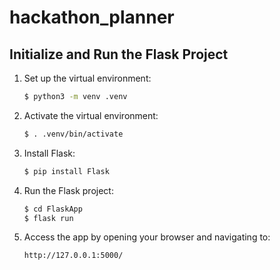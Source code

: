 # hackathon_planner

## Initialize and Run the Flask Project

1. Set up the virtual environment:

    ```bash
    $ python3 -m venv .venv
    ```

2. Activate the virtual environment:

    ```bash
    $ . .venv/bin/activate
    ```

3. Install Flask:

    ```bash
    $ pip install Flask
    ```

4. Run the Flask project:

    ```bash
    $ cd FlaskApp
    $ flask run
    ```

5. Access the app by opening your browser and navigating to:

    ```
    http://127.0.0.1:5000/
    ```
